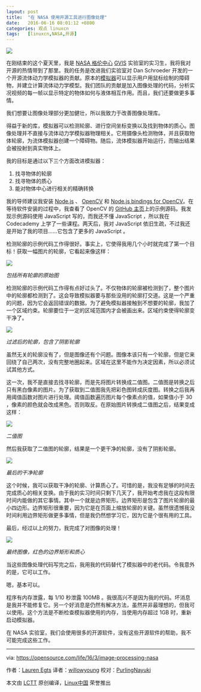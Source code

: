 ```yaml
---
layout: post
title:	"在 NASA 使用开源工具进行图像处理"
date:	2016-06-16 08:01:12 +0800 
categories:	观点 linuxcn 
tags:	[linuxcn,NASA,开源]
---
```



![](/Asserts/Images//attachment/album/201606/16/080114hqnk5sa1kqmevs65.jpg)


在刚结束的这个夏天里，我是 [NASA 格伦中心](http://www.nasa.gov/centers/glenn/home/index.html) [GVIS](https://ocio.grc.nasa.gov/gvis/) 实验室的实习生，我将我对开源的热情带到了那里。我的任务是改进我们实验室对 Dan Schroeder 开发的一个开源流体动力学模拟器的贡献。原本的[模拟器](http://physics.weber.edu/schroeder/fluids/)可以显示用户用鼠标绘制的障碍物，并建立计算流体动力学模型。我们团队的贡献是加入图像处理的代码，分析实况视频的每一帧以显示特定的物体如何与液体相互作用。而且，我们还要做更多事情。


我们想要让图像处理部分更加健壮，所以我致力于改善图像处理库。


得益于新的库，模拟器可以检测轮廓、进行空间坐标变换以及找到物体的质心。图像处理并不直接与流体动力学模拟器物理相关。它用摄像头检测物体，并且获取物体轮廓，为流体模拟器创建一个障碍物。随后，流体模拟器开始运行，而输出结果会被投射到真实物体上。


我的目标是通过以下三个方面改进模拟器：


1. 找寻物体的轮廓
2. 找寻物体的质心
3. 能对物体中心进行相关的精确转换


我的导师建议我安装 [Node.js](http://nodejs.org/) 、 [OpenCV](http://opencv.org/) 和 [Node.js bindings for OpenCV](https://github.com/peterbraden/node-opencv)。在等待软件安装的过程中，我查看了 OpenCV 的 [GitHub 主页](https://github.com/peterbraden/node-opencv)上的示例源码。我发现示例源码使用 JavaScript 写的，而我还不懂 JavaScript ，所以我在 Codecademy 上学了一些课程。两天后，我对 JavaScript 依旧生疏，不过我还是开始了我的项目……它包含了更多的 JavaScript 。


检测轮廓的示例代码工作得很好。事实上，它使得我用几个小时就完成了第一个目标！获取一幅图片的轮廓，它看起来像这样：


![](/Asserts/Images//attachment/album/201606/16/080115iuegyrrpgucgfelp.jpg)


*包括所有轮廓的原始图*


检测轮廓的示例代码工作得有点好过头了。不仅物体的轮廓被检测到了，整个图片中的轮廓都检测到了。这会导致模拟器要与那些没用的轮廓打交道。这是一个严重的问题，因为它会返回错误的数据。为了避免模拟器接触到不想要的轮廓，我加了一个区域约束。轮廓要位于一定的区域范围内才会被画出来。区域约束使得轮廓变干净了。


![](/Asserts/Images//attachment/album/201606/16/080115gvnh33y21ianbl51.jpg)


*过滤后的轮廓，包含了阴影轮廓*


虽然无关的轮廓没有了，但是图像还有个问题。图像本该只有一个轮廓，但是它来回绕了自己两次，没有完整地圈起来。区域在这里不能作为决定因素，所以必须试试其他方式。


这一次，我不是直接去找寻轮廓，而是先将图片转换成二值图。二值图是转换之后只有黑白像素的图片。为了获取到二值图我先把彩色图转成灰度图。转换之后我再用阈值函数对图片进行处理。阈值函数遍历图片每个像素点的值，如果值小于 30 ，像素的颜色就会改成黑色。否则取反。在原始图片转换成二值图之后，结果变成这样：


![](/Asserts/Images//attachment/album/201606/16/080115fmhez2sahvtwebhi.jpg)


*二值图*


然后我获取了二值图的轮廓，结果是一个更干净的轮廓，没有了阴影轮廓。


![](/Asserts/Images//attachment/album/201606/16/080116rv3n0xeap0pa8pca.jpg)


*最后的干净轮廓*


这个时候，我可以获取干净的轮廓、计算质心了。可惜的是，我没有足够的时间去完成质心的相关变换。由于我的实习时间只剩下几天了，我开始考虑我在这段有限时间内能做的其它事情。其中一个就是边界矩形。边界矩形是包含了图片轮廓的最小四边形。边界矩形很重要，因为它是在页面上缩放轮廓的关键。虽然很遗憾我没时间利用边界矩形做更多事情，但是我仍然想学习它，因为它是个很有用的工具。


最后，经过以上的努力，我完成了对图像的处理！


![](/Asserts/Images//attachment/album/201606/16/080116hdsxfiwziiz2fwj4.jpg)


*最终图像，红色的边界矩形和质心*


当这些图像处理代码写完之后，我用我的代码替代了模拟器中的老代码。令我意外的是，它可以工作。


嗯，基本可以。







程序有内存泄露，每 1/10 秒泄露 100MB 。我很高兴不是因为我的代码。坏消息是我并不能修复它。另一个好消息是仍然有解决方法，虽然并非最理想的，但我可以使用。这个方法是不断检查模拟器使用的内存，当使用内存超过 1GB 时，重新启动模拟器。


在 NASA 实验室，我们会使用很多的开源软件，没有这些开源软件的帮助，我不可能完成这些工作。




---


via: <https://opensource.com/life/16/3/image-processing-nasa>


作者：[Lauren Egts](https://opensource.com/users/laurenegts) 译者：[willowyoung](https://github.com/willowyoung) 校对：[PurlingNayuki](https://github.com/PurlingNayuki)


本文由 [LCTT](https://github.com/LCTT/TranslateProject) 原创编译，[Linux中国](https://linux.cn/) 荣誉推出
